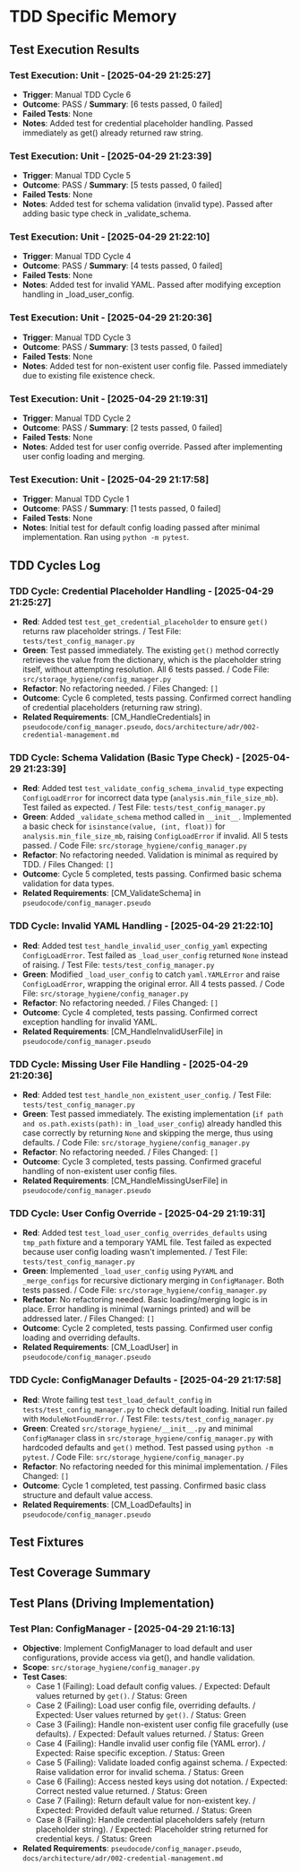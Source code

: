 # TDD Specific Memory
<!-- Entries below should be added reverse chronologically (newest first) -->

## Test Execution Results
<!-- Append test run summaries using the format below -->
### Test Execution: Unit - [2025-04-29 21:25:27]
- **Trigger**: Manual TDD Cycle 6
- **Outcome**: PASS / **Summary**: [6 tests passed, 0 failed]
- **Failed Tests**: None
- **Notes**: Added test for credential placeholder handling. Passed immediately as get() already returned raw string.

### Test Execution: Unit - [2025-04-29 21:23:39]
- **Trigger**: Manual TDD Cycle 5
- **Outcome**: PASS / **Summary**: [5 tests passed, 0 failed]
- **Failed Tests**: None
- **Notes**: Added test for schema validation (invalid type). Passed after adding basic type check in _validate_schema.

### Test Execution: Unit - [2025-04-29 21:22:10]
- **Trigger**: Manual TDD Cycle 4
- **Outcome**: PASS / **Summary**: [4 tests passed, 0 failed]
- **Failed Tests**: None
- **Notes**: Added test for invalid YAML. Passed after modifying exception handling in _load_user_config.

### Test Execution: Unit - [2025-04-29 21:20:36]
- **Trigger**: Manual TDD Cycle 3
- **Outcome**: PASS / **Summary**: [3 tests passed, 0 failed]
- **Failed Tests**: None
- **Notes**: Added test for non-existent user config file. Passed immediately due to existing file existence check.

### Test Execution: Unit - [2025-04-29 21:19:31]
- **Trigger**: Manual TDD Cycle 2
- **Outcome**: PASS / **Summary**: [2 tests passed, 0 failed]
- **Failed Tests**: None
- **Notes**: Added test for user config override. Passed after implementing user config loading and merging.

### Test Execution: Unit - [2025-04-29 21:17:58]
- **Trigger**: Manual TDD Cycle 1
- **Outcome**: PASS / **Summary**: [1 tests passed, 0 failed]
- **Failed Tests**: None
- **Notes**: Initial test for default config loading passed after minimal implementation. Ran using `python -m pytest`.

## TDD Cycles Log
<!-- Append TDD cycle outcomes using the format below -->
### TDD Cycle: Credential Placeholder Handling - [2025-04-29 21:25:27]
- **Red**: Added test `test_get_credential_placeholder` to ensure `get()` returns raw placeholder strings. / Test File: `tests/test_config_manager.py`
- **Green**: Test passed immediately. The existing `get()` method correctly retrieves the value from the dictionary, which is the placeholder string itself, without attempting resolution. All 6 tests passed. / Code File: `src/storage_hygiene/config_manager.py`
- **Refactor**: No refactoring needed. / Files Changed: `[]`
- **Outcome**: Cycle 6 completed, tests passing. Confirmed correct handling of credential placeholders (returning raw string).
- **Related Requirements**: [CM_HandleCredentials] in `pseudocode/config_manager.pseudo`, `docs/architecture/adr/002-credential-management.md`

### TDD Cycle: Schema Validation (Basic Type Check) - [2025-04-29 21:23:39]
- **Red**: Added test `test_validate_config_schema_invalid_type` expecting `ConfigLoadError` for incorrect data type (`analysis.min_file_size_mb`). Test failed as expected. / Test File: `tests/test_config_manager.py`
- **Green**: Added `_validate_schema` method called in `__init__`. Implemented a basic check for `isinstance(value, (int, float))` for `analysis.min_file_size_mb`, raising `ConfigLoadError` if invalid. All 5 tests passed. / Code File: `src/storage_hygiene/config_manager.py`
- **Refactor**: No refactoring needed. Validation is minimal as required by TDD. / Files Changed: `[]`
- **Outcome**: Cycle 5 completed, tests passing. Confirmed basic schema validation for data types.
- **Related Requirements**: [CM_ValidateSchema] in `pseudocode/config_manager.pseudo`

### TDD Cycle: Invalid YAML Handling - [2025-04-29 21:22:10]
- **Red**: Added test `test_handle_invalid_user_config_yaml` expecting `ConfigLoadError`. Test failed as `_load_user_config` returned `None` instead of raising. / Test File: `tests/test_config_manager.py`
- **Green**: Modified `_load_user_config` to catch `yaml.YAMLError` and raise `ConfigLoadError`, wrapping the original error. All 4 tests passed. / Code File: `src/storage_hygiene/config_manager.py`
- **Refactor**: No refactoring needed. / Files Changed: `[]`
- **Outcome**: Cycle 4 completed, tests passing. Confirmed correct exception handling for invalid YAML.
- **Related Requirements**: [CM_HandleInvalidUserFile] in `pseudocode/config_manager.pseudo`

### TDD Cycle: Missing User File Handling - [2025-04-29 21:20:36]
- **Red**: Added test `test_handle_non_existent_user_config`. / Test File: `tests/test_config_manager.py`
- **Green**: Test passed immediately. The existing implementation (`if path and os.path.exists(path):` in `_load_user_config`) already handled this case correctly by returning `None` and skipping the merge, thus using defaults. / Code File: `src/storage_hygiene/config_manager.py`
- **Refactor**: No refactoring needed. / Files Changed: `[]`
- **Outcome**: Cycle 3 completed, tests passing. Confirmed graceful handling of non-existent user config files.
- **Related Requirements**: [CM_HandleMissingUserFile] in `pseudocode/config_manager.pseudo`

### TDD Cycle: User Config Override - [2025-04-29 21:19:31]
- **Red**: Added test `test_load_user_config_overrides_defaults` using `tmp_path` fixture and a temporary YAML file. Test failed as expected because user config loading wasn't implemented. / Test File: `tests/test_config_manager.py`
- **Green**: Implemented `_load_user_config` using `PyYAML` and `_merge_configs` for recursive dictionary merging in `ConfigManager`. Both tests passed. / Code File: `src/storage_hygiene/config_manager.py`
- **Refactor**: No refactoring needed. Basic loading/merging logic is in place. Error handling is minimal (warnings printed) and will be addressed later. / Files Changed: `[]`
- **Outcome**: Cycle 2 completed, tests passing. Confirmed user config loading and overriding defaults.
- **Related Requirements**: [CM_LoadUser] in `pseudocode/config_manager.pseudo`

### TDD Cycle: ConfigManager Defaults - [2025-04-29 21:17:58]
- **Red**: Wrote failing test `test_load_default_config` in `tests/test_config_manager.py` to check default loading. Initial run failed with `ModuleNotFoundError`. / Test File: `tests/test_config_manager.py`
- **Green**: Created `src/storage_hygiene/__init__.py` and minimal `ConfigManager` class in `src/storage_hygiene/config_manager.py` with hardcoded defaults and `get()` method. Test passed using `python -m pytest`. / Code File: `src/storage_hygiene/config_manager.py`
- **Refactor**: No refactoring needed for this minimal implementation. / Files Changed: `[]`
- **Outcome**: Cycle 1 completed, test passing. Confirmed basic class structure and default value access.
- **Related Requirements**: [CM_LoadDefaults] in `pseudocode/config_manager.pseudo`

## Test Fixtures
<!-- Append new fixtures using the format below -->

## Test Coverage Summary
<!-- Update coverage summary using the format below -->

## Test Plans (Driving Implementation)
<!-- Append new test plans using the format below -->
### Test Plan: ConfigManager - [2025-04-29 21:16:13]
- **Objective**: Implement ConfigManager to load default and user configurations, provide access via get(), and handle validation.
- **Scope**: `src/storage_hygiene/config_manager.py`
- **Test Cases**:
    - Case 1 (Failing): Load default config values. / Expected: Default values returned by `get()`. / Status: Green
    - Case 2 (Failing): Load user config file, overriding defaults. / Expected: User values returned by `get()`. / Status: Green
    - Case 3 (Failing): Handle non-existent user config file gracefully (use defaults). / Expected: Default values returned. / Status: Green
    - Case 4 (Failing): Handle invalid user config file (YAML error). / Expected: Raise specific exception. / Status: Green
    - Case 5 (Failing): Validate loaded config against schema. / Expected: Raise validation error for invalid schema. / Status: Green
    - Case 6 (Failing): Access nested keys using dot notation. / Expected: Correct nested value returned. / Status: Green <!-- Implicitly tested in Cycle 1 & 2 -->
    - Case 7 (Failing): Return default value for non-existent key. / Expected: Provided default value returned. / Status: Green <!-- Implicitly tested in Cycle 1 & 2 -->
    - Case 8 (Failing): Handle credential placeholders safely (return placeholder string). / Expected: Placeholder string returned for credential keys. / Status: Green
- **Related Requirements**: `pseudocode/config_manager.pseudo`, `docs/architecture/adr/002-credential-management.md`